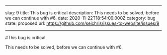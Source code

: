---

slug: 9
title: This bug is critical
description: This needs to be solved, before we can continue with #6.
date: 2020-11-22T18:54:09.000Z
category: bug
state: proposed
url: https://github.com/seichris/issues-to-website/issues/9

----
#This bug is critical

This needs to be solved, before we can continue with #6.